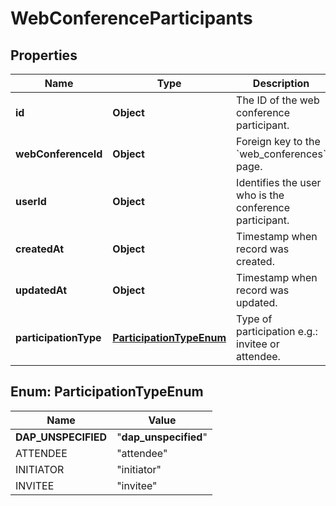 

# WebConferenceParticipants


## Properties

| Name | Type | Description | Notes |
|------------ | ------------- | ------------- | -------------|
|**id** | **Object** | The ID of the web conference participant. |  |
|**webConferenceId** | **Object** | Foreign key to the &#x60;web_conferences&#x60; page. |  [optional] |
|**userId** | **Object** | Identifies the user who is the conference participant. |  [optional] |
|**createdAt** | **Object** | Timestamp when record was created. |  |
|**updatedAt** | **Object** | Timestamp when record was updated. |  |
|**participationType** | [**ParticipationTypeEnum**](#ParticipationTypeEnum) | Type of participation e.g.: invitee or attendee. |  [optional] |



## Enum: ParticipationTypeEnum

| Name | Value |
|---- | -----|
| __DAP_UNSPECIFIED__ | &quot;__dap_unspecified__&quot; |
| ATTENDEE | &quot;attendee&quot; |
| INITIATOR | &quot;initiator&quot; |
| INVITEE | &quot;invitee&quot; |



